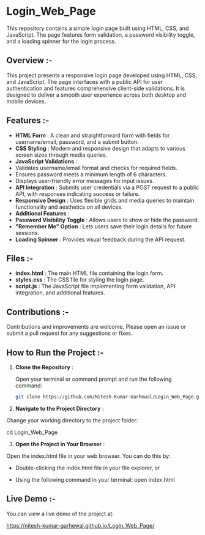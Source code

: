# Login_Web_Page

This repository contains a simple login page built using HTML, CSS, and JavaScript. The page features form validation, a password visibility toggle, and a loading spinner for the login process.

## Overview :-
This project presents a responsive login page developed using HTML, CSS, and JavaScript. The page interfaces with a public API for user authentication and features comprehensive client-side validations. It is designed to deliver a smooth user experience across both desktop and mobile devices.

## Features :-
- **HTML Form** : A clean and straightforward form with fields for username/email, password, and a submit button.
- **CSS Styling** : Modern and responsive design that adapts to various screen sizes through media queries.
- **JavaScript Validations** :
 - Validates username/email format and checks for required fields.
 - Ensures password meets a minimum length of 6 characters.
 - Displays user-friendly error messages for input issues.
- **API Integration** : Submits user credentials via a POST request to a public API, with responses indicating success or failure.
- **Responsive Design** : Uses flexible grids and media queries to maintain functionality and aesthetics on all devices.
- **Additional Features** :
 - **Password Visibility Toggle** : Allows users to show or hide the password.
 - **"Remember Me" Option** : Lets users save their login details for future sessions.
 - **Loading Spinner** : Provides visual feedback during the API request.

## Files :-
- **index.html** : The main HTML file containing the login form.
- **styles.css** : The CSS file for styling the login page.
- **script.js** : The JavaScript file implementing form validation, API integration, and additional features.

## Contributions :-
Contributions and improvements are welcome. Please open an issue or submit a pull request for any suggestions or fixes.

## How to Run the Project :-

1. **Clone the Repository** : 

   Open your terminal or command prompt and run the following command:

   ```bash
   git clone https://github.com/Nitesh-Kumar-Garhewal/Login_Web_Page.git

2. **Navigate to the Project Directory** :

Change your working directory to the project folder:

cd Login_Web_Page

3. **Open the Project in Your Browser** :
   
Open the index.html file in your web browser. You can do this by:

- Double-clicking the index.html file in your file explorer, or

- Using the following command in your terminal:
  open index.html

## Live Demo :-

You can view a live demo of the project at:

https://nitesh-kumar-garhewal.github.io/Login_Web_Page/

